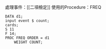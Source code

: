 處理事件：[[二項檢定]]
使用的Procedure：FREQ
```SAS
DATA d1;
input event $ count;
cards;
S 11
F 14;
PROC FREQ ORDER = d1
	WEIGHT COUNT;
	
```